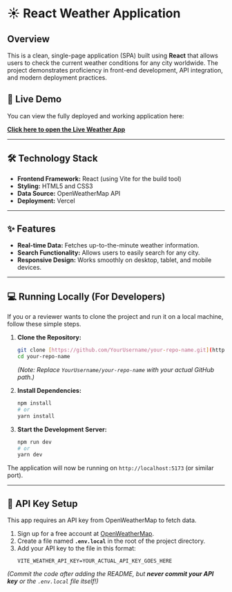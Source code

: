 # ☀️ React Weather Application

## Overview

This is a clean, single-page application (SPA) built using **React** that allows users to check the current weather conditions for any city worldwide. The project demonstrates proficiency in front-end development, API integration, and modern deployment practices.

## 🚀 Live Demo

You can view the fully deployed and working application here:

**[Click here to open the Live Weather App](https://react-weather-app-eta-sand.vercel.app)**

---

## 🛠️ Technology Stack

* **Frontend Framework:** React (using Vite for the build tool)
* **Styling:** HTML5 and CSS3
* **Data Source:** OpenWeatherMap API
* **Deployment:** Vercel

---

## ✨ Features

* **Real-time Data:** Fetches up-to-the-minute weather information.
* **Search Functionality:** Allows users to easily search for any city.
* **Responsive Design:** Works smoothly on desktop, tablet, and mobile devices.

---

## 💻 Running Locally (For Developers)

If you or a reviewer wants to clone the project and run it on a local machine, follow these simple steps.

1.  **Clone the Repository:**
    ```bash
    git clone [https://github.com/YourUsername/your-repo-name.git](https://github.com/YourUsername/your-repo-name.git)
    cd your-repo-name
    ```
    *(Note: Replace `YourUsername/your-repo-name` with your actual GitHub path.)*

2.  **Install Dependencies:**
    ```bash
    npm install
    # or
    yarn install
    ```

3.  **Start the Development Server:**
    ```bash
    npm run dev
    # or
    yarn dev
    ```

The application will now be running on `http://localhost:5173` (or similar port).

---

## 🔑 API Key Setup

This app requires an API key from OpenWeatherMap to fetch data.

1.  Sign up for a free account at [OpenWeatherMap](https://openweathermap.org/).
2.  Create a file named **`.env.local`** in the root of the project directory.
3.  Add your API key to the file in this format:
    ```
    VITE_WEATHER_API_KEY=YOUR_ACTUAL_API_KEY_GOES_HERE
    ```

*(Commit the code after adding the README, but **never commit your API key** or the `.env.local` file itself!)*
